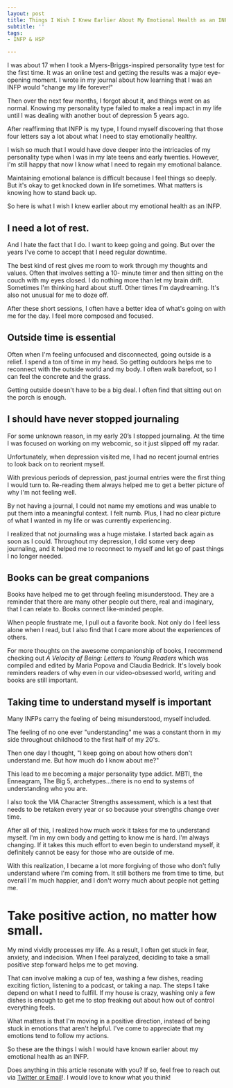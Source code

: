 ```yaml
---
layout: post
title: Things I Wish I Knew Earlier About My Emotional Health as an INFP
subtitle: ''
tags:
- INFP & HSP

---
```

I was about 17 when I took a Myers-Briggs-inspired personality type test for the first time. It was an online test and getting the results was a major eye-opening moment. I wrote in my journal about how learning that I was an INFP would "change my life forever!" 

Then over the next few months, I forgot about it, and things went on as normal. Knowing my personality type failed to make a real impact in my life until I was dealing with another bout of depression 5 years ago. 

After reaffirming that INFP is my type, I found myself discovering that those four letters say a lot about what I need to stay emotionally healthy.

I wish so much that I would have dove deeper into the intricacies of my personality type when I was in my late teens and early twenties. However, I'm still happy that now I know what I need to regain my emotional balance.

Maintaining emotional balance is difficult because I feel things so deeply. But it's okay to get knocked down in life sometimes. What matters is knowing how to stand back up.

So here is what I wish I knew earlier about my emotional health as an INFP.

## I need a lot of rest.

And I hate the fact that I do. I want to keep going and going. But over the years I've come to accept that I need regular downtime. 

The best kind of rest gives me room to work through my thoughts and values.  Often that involves setting a 10- minute timer and then sitting on the couch with my eyes closed. I do nothing more than let my brain drift. Sometimes I'm thinking hard about stuff. Other times I'm daydreaming. It's also not unusual for me to doze off.

After these short sessions, I often have a better idea of what's going on with me for the day. I feel more composed and focused.

## Outside time is essential

Often when I'm feeling unfocused and disconnected, going outside is a relief. I spend a ton of time in my head. So getting outdoors helps me to reconnect with the outside world and my body. I often walk barefoot, so I can feel the concrete and the grass. 

Getting outside doesn't have to be a big deal. I often find that sitting out on the porch is enough.

## I should have never stopped journaling

For some unknown reason, in my early 20’s I stopped journaling. At the time I was focused on working on my webcomic, so it just slipped off my radar.

Unfortunately, when depression visited me, I had no recent journal entries to look back on to reorient myself. 

With previous periods of depression,  past journal entries were the first thing I would turn to. Re-reading them always helped me to get a better picture of why I'm not feeling well. 

By not having a journal, I could not name my emotions and was unable to put them into a meaningful context. I felt numb. Plus, I had no clear picture of what I wanted in my life or was currently experiencing.

I realized that not journaling was a huge mistake. I started back again as soon as I could. Throughout my depression, I did some very deep journaling, and it helped me to reconnect to myself and let go of past things I no longer needed.

## Books can be great companions

Books have helped me to get through feeling misunderstood. They are a reminder that there are many other people out there, real and imaginary, that I can relate to. Books connect like-minded people.

When people frustrate me, I pull out a favorite book. Not only do I feel less alone when I read, but I also find that I care more about the experiences of others.

For more thoughts on the awesome companionship of books, I recommend checking out *A Velocity of Being: Letters to Young Readers* which was compiled and edited by Maria Popova and Claudia Bedrick. It's lovely book reminders readers of why even in our video-obsessed world, writing and books are still important. 

## Taking time to understand myself is important

Many INFPs carry the feeling of being misunderstood, myself included. 

The feeling of no one ever "understanding" me was a constant thorn in my side throughout childhood to the first half of my 20's. 

Then one day I thought, "I keep going on about how others don't understand me. But how much do I know about me?"

This lead to me becoming a major personality type addict. MBTI, the Enneagram, The Big 5, archetypes...there is no end to systems of understanding who you are. 

I also took the  VIA Character Strengths assessment, which is a test that needs to be retaken every year or so because your strengths change over time.

After all of this, I realized how much work it takes for me to understand myself. I'm in my own body and getting to know me is hard. I'm always changing. If it takes this much effort to even begin to understand myself, it definitely cannot be easy for those who are outside of me. 

 With this realization, I became a lot more forgiving of those who don't fully understand where I'm coming from. It still bothers me from time to time, but overall I'm much happier, and I don't worry much about people not getting me. 

# Take positive action, no matter how small.

My mind vividly processes my life. As a result, I often get stuck in fear, anxiety, and indecision. When I feel paralyzed, deciding to take a small positive step forward helps me to get moving. 

That can involve making a cup of tea, washing a few dishes, reading exciting fiction, listening to a podcast, or taking a nap. The steps I take depend on what I need to fulfill. If my house is crazy, washing only a few dishes is enough to get me to stop freaking out about how out of control everything feels. 

What matters is that I'm moving in a positive direction, instead of being stuck in emotions that aren't helpful. I've come to appreciate that my emotions tend to follow my actions.

So these are the things I wish I would have known earlier about my emotional health as an INFP.

Does anything in this article resonate with you? If so, feel free to reach out via [Twitter or Email](https://arcadiapage.com/talk/)!. I would love to know what you think!